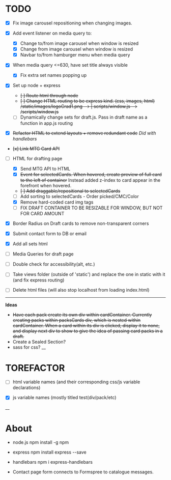 # TODO

- [x] Fix image carousel repositioning when changing images.

- [x] Add event listener on media query to:
	- [x] Change to/from image carousel when window is resized
	- [x] Change from image carousel when window is resized
	- [x] Navbar to/from hamburger menu when media query

- [x] When media query <=630, have set title always visible
	- [x] Fix extra set names popping up	

- [x] Set up node + express
	- ~~[ ] Route html through node~~
	- ~~[ ] Change HTML routing to be express kind. (css, images, html) /static/images/logoGrad1.png --> | scripts/window.js --> /scripts/window.js~~
	- [ ] Dynamically change sets for draft.js. Pass in draft name as a function in app.js routing

- [x] ~~Refactor HTML to extend layouts + remove redundant code~~ *Did with handlebars*

- ~~[x] Link MTG Card API~~

- [ ] HTML for drafting page
	- [x] Send MTG API to HTML
	- [x] ~~Event for selectedCards. When hovered, create preview of full card to the left of container~~ Instead added z-index to card appear in the forefront when hovered.
	- ~~[ ] Add draggable/repositional to selectedCards~~
	- [ ] Add sorting to selectedCards - Order picked/CMC/Color
	- [x] Remove hard-coded card img tags 
	- [ ] FIX DRAFT CONTAINER TO BE RESIZABLE FOR WINDOW, BUT NOT FOR CARD AMOUNT

- [x] Border Radius on Draft cards to remove non-transparent corners

- [x] Submit contact form to DB or email

- [x] Add all sets html

- [ ] Media Queries for draft page

- [ ] Double check for accessibility(alt, etc.)

- [ ] Take views folder (outside of 'static') and replace the one in static with it (and fix express routing)

- [ ] Delete html files (will also stop localhost from loading index.html)

___
**Ideas** 

 - ~~Have each pack create its own div within cardContainer. Currently creating packs within packsCards div, which is nested within cardContainer. When a card within its div is clicked, display it to none, and display next div to show to give the idea of passing card packs in a draft.~~
 - Create a Sealed Section?
 - sass for css?
 __

 # TOREFACTOR
 - [ ] html variable names (and their corresponding css/js variable declarations)

 - [x] js variable names (mostly titled test(div/pack/etc)

 __

# About

- node.js npm install -g npm

- express npm install express --save

- handlebars npm i express-handlebars

- Contact page form connects to Formspree to catalogue messages.


